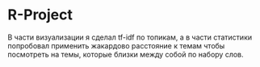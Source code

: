 # R-Project
В части визуализации я сделал tf-idf по топикам, а в части статистики попробовал применить жакардово расстояние к темам чтобы посмотреть на темы, которые близки между собой по набору слов.
